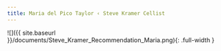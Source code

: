 ```yaml
---
title: Maria del Pico Taylor ‹ Steve Kramer Cellist
---
```

![]({{ site.baseurl }}/documents/Steve_Kramer_Recommendation_Maria.png){: .full-width }